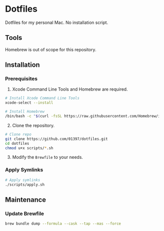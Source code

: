 # Dotfiles

Dotfiles for my personal Mac. No installation script.

## Tools

Homebrew is out of scope for this repository.

## Installation

### Prerequisites

1. Xcode Command Line Tools and Homebrew are required.

```zsh
# Install Xcode Command Line Tools
xcode-select --install

# Install Homebrew
/bin/bash -c "$(curl -fsSL https://raw.githubusercontent.com/Homebrew/install/HEAD/install.sh)"
```

2. Clone the repository.

```zsh
# Clone repo
git clone https://github.com/01397/dotfiles.git
cd dotfiles
chmod u+x scripts/*.sh
```

3. Modify the `Brewfile` to your needs.

### Apply Symlinks

```zsh
# Apply symlinks
./scripts/apply.sh
```

## Maintenance

### Update Brewfile

```zsh
brew bundle dump --formula --cask --tap --mas --force
```
